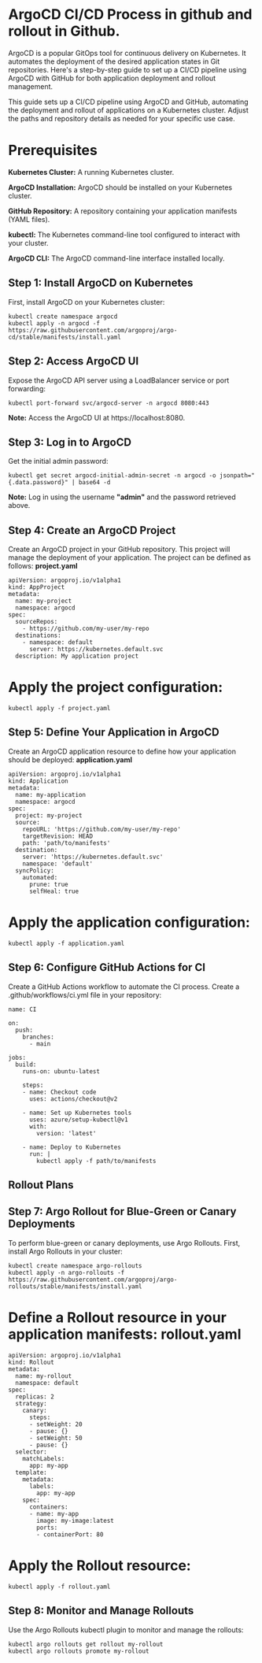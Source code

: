 # ArgoCD CI/CD Process in github and rollout in Github.

ArgoCD is a popular GitOps tool for continuous delivery on Kubernetes. It automates the deployment of the desired application states in Git repositories.
Here's a step-by-step guide to set up a CI/CD pipeline using ArgoCD with GitHub for both application deployment and rollout management.

This guide sets up a CI/CD pipeline using ArgoCD and GitHub, automating the deployment and rollout of applications on a Kubernetes cluster. Adjust the paths and repository details as needed for your specific use case.

# Prerequisites

**Kubernetes Cluster:** A running Kubernetes cluster.

**ArgoCD Installation:** ArgoCD should be installed on your Kubernetes cluster.

**GitHub Repository:** A repository containing your application manifests (YAML files).

**kubectl:** The Kubernetes command-line tool configured to interact with your cluster.

**ArgoCD CLI:** The ArgoCD command-line interface installed locally.

## Step 1: Install ArgoCD on Kubernetes
First, install ArgoCD on your Kubernetes cluster:
```
kubectl create namespace argocd
kubectl apply -n argocd -f https://raw.githubusercontent.com/argoproj/argo-cd/stable/manifests/install.yaml
```
## Step 2: Access ArgoCD UI
Expose the ArgoCD API server using a LoadBalancer service or port forwarding:
```
kubectl port-forward svc/argocd-server -n argocd 8080:443
```
**Note:** Access the ArgoCD UI at https://localhost:8080.
## Step 3: Log in to ArgoCD
Get the initial admin password:
```
kubectl get secret argocd-initial-admin-secret -n argocd -o jsonpath="{.data.password}" | base64 -d
```
**Note:** Log in using the username **"admin"** and the password retrieved above.
## Step 4: Create an ArgoCD Project
Create an ArgoCD project in your GitHub repository. This project will manage the deployment of your application. The project can be defined as follows:
**project.yaml**
```
apiVersion: argoproj.io/v1alpha1
kind: AppProject
metadata:
  name: my-project
  namespace: argocd
spec:
  sourceRepos:
    - https://github.com/my-user/my-repo
  destinations:
    - namespace: default
      server: https://kubernetes.default.svc
  description: My application project
```
# Apply the project configuration:
```
kubectl apply -f project.yaml
```
## Step 5: Define Your Application in ArgoCD
Create an ArgoCD application resource to define how your application should be deployed:
**application.yaml**
```
apiVersion: argoproj.io/v1alpha1
kind: Application
metadata:
  name: my-application
  namespace: argocd
spec:
  project: my-project
  source:
    repoURL: 'https://github.com/my-user/my-repo'
    targetRevision: HEAD
    path: 'path/to/manifests'
  destination:
    server: 'https://kubernetes.default.svc'
    namespace: 'default'
  syncPolicy:
    automated:
      prune: true
      selfHeal: true

```
# Apply the application configuration:
```
kubectl apply -f application.yaml
```
## Step 6: Configure GitHub Actions for CI
Create a GitHub Actions workflow to automate the CI process. Create a .github/workflows/ci.yml file in your repository:
```
name: CI

on:
  push:
    branches:
      - main

jobs:
  build:
    runs-on: ubuntu-latest

    steps:
    - name: Checkout code
      uses: actions/checkout@v2

    - name: Set up Kubernetes tools
      uses: azure/setup-kubectl@v1
      with:
        version: 'latest'

    - name: Deploy to Kubernetes
      run: |
        kubectl apply -f path/to/manifests

```


## Rollout Plans
## Step 7: Argo Rollout for Blue-Green or Canary Deployments
To perform blue-green or canary deployments, use Argo Rollouts. First, install Argo Rollouts in your cluster:
```
kubectl create namespace argo-rollouts
kubectl apply -n argo-rollouts -f https://raw.githubusercontent.com/argoproj/argo-rollouts/stable/manifests/install.yaml
```

# Define a Rollout resource in your application manifests: rollout.yaml

```
apiVersion: argoproj.io/v1alpha1
kind: Rollout
metadata:
  name: my-rollout
  namespace: default
spec:
  replicas: 2
  strategy:
    canary:
      steps:
      - setWeight: 20
      - pause: {}
      - setWeight: 50
      - pause: {}
  selector:
    matchLabels:
      app: my-app
  template:
    metadata:
      labels:
        app: my-app
    spec:
      containers:
      - name: my-app
        image: my-image:latest
        ports:
        - containerPort: 80

```
# Apply the Rollout resource:

```
kubectl apply -f rollout.yaml

```
## Step 8: Monitor and Manage Rollouts
Use the Argo Rollouts kubectl plugin to monitor and manage the rollouts:

```
kubectl argo rollouts get rollout my-rollout
kubectl argo rollouts promote my-rollout

```
